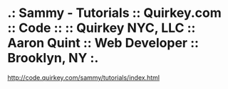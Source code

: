 <!--
id: 1367412249
link: http://kevinisom.info/post/1367412249/sammy-tutorials-quirkey-com-code
slug: sammy-tutorials-quirkey-com-code
date: Fri Oct 22 2010 07:08:27 GMT+1300 (NZDT)
raw: {"blog_name":"kevinisom","id":1367412249,"post_url":"http://kevinisom.info/post/1367412249/sammy-tutorials-quirkey-com-code","slug":"sammy-tutorials-quirkey-com-code","type":"link","date":"2010-10-21 18:08:27 GMT","timestamp":1287684507,"state":"published","format":"html","reblog_key":"JWGNoeYV","tags":[],"short_url":"http://tmblr.co/Zw68Yy1HWGuP","highlighted":[],"feed_item":"http://code.quirkey.com/sammy/tutorials/index.html","from_feed_id":"650234","note_count":0,"title":".: Sammy - Tutorials :: Quirkey.com :: Code :: :: Quirkey NYC, LLC :: Aaron Quint :: Web Developer :: Brooklyn, NY :.","url":"http://code.quirkey.com/sammy/tutorials/index.html","description":""}
publish: 2010-10-022
tags: 
title: .: Sammy - Tutorials :: Quirkey.com :: Code :: :: Quirkey NYC, LLC :: Aaron Quint :: Web Developer :: Brooklyn, NY :.
-->


.: Sammy - Tutorials :: Quirkey.com :: Code :: :: Quirkey NYC, LLC :: Aaron Quint :: Web Developer :: Brooklyn, NY :.
=====================================================================================================================

<http://code.quirkey.com/sammy/tutorials/index.html>

